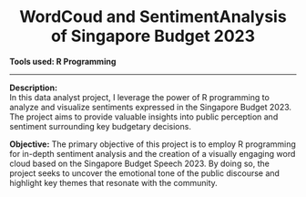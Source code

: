  <div align="center"><h1>WordCoud and SentimentAnalysis of Singapore Budget 2023</h1></div

---
__Tools used: R Programming__

---

__Description:__
<br>
In this data analyst project, I leverage the power of R programming to analyze and visualize sentiments expressed in the Singapore Budget 2023. The project aims to provide valuable insights into public perception and sentiment surrounding key budgetary decisions.

__Objective:__
The primary objective of this project is to employ R programming for in-depth sentiment analysis and the creation of a visually engaging word cloud based on the Singapore Budget Speech 2023. By doing so, the project seeks to uncover the emotional tone of the public discourse and highlight key themes that resonate with the community.

